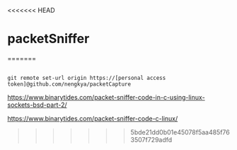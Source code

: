 <<<<<<< HEAD
# packetSniffer  
=======
##
    git remote set-url origin https://[personal access token]@github.com/nengkya/packetCapture  
  
https://www.binarytides.com/packet-sniffer-code-in-c-using-linux-sockets-bsd-part-2/  

https://www.binarytides.com/packet-sniffer-code-c-linux/
>>>>>>> 5bde21dd0b01e45078f5aa485f763507f729adfd
